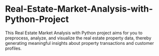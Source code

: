 # Real-Estate-Market-Analysis-with-Python-Project
This Real Estate Market Analysis with Python project aims for you to preprocess, analyze, and visualize the real estate property data, thereby generating meaningful insights about property transactions and customer profiles. 
